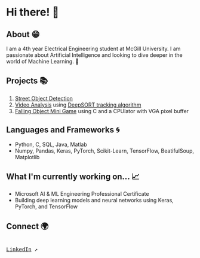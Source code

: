# Hi there! 👋

## About 😁
I am a 4th year Electrical Engineering student at McGill University. I am passionate about Artificial Intelligence and looking to dive deeper in the world of Machine Learning. 🚀

## Projects 📚
1. [Street Object Detection](https://github.com/redabaki/Object-Detection)
2. [Video Analysis](https://github.com/redabaki/Video-Analysis) using [DeepSORT tracking algorithm](https://www.kaggle.com/code/nityampareek/using-deepsort-object-tracker-with-yolov5)
3. [Falling Object Mini Game](https://github.com/redabaki/Falling-Object) using C and a CPUlator with VGA pixel buffer

## Languages and Frameworks 🌀
- Python, C, SQL, Java, Matlab
- Numpy, Pandas, Keras, PyTorch, Scikit-Learn, TensorFlow, BeatifulSoup, Matplotlib

## What I'm currently working on... 📈
- Microsoft AI & ML Engineering Professional Certificate
- Building deep learning models and neural networks using Keras, PyTorch, and TensorFlow

## Connect 🌍
<kbd> <br> [LinkedIn](https://www.linkedin.com/in/reda-abdel-baki-a450ab218/) ↗️ <br> </kbd>

<!--
**redabaki/redabaki** is a ✨ _special_ ✨ repository because its `README.md` (this file) appears on your GitHub profile.

Here are some ideas to get you started:

- 🔭 I’m currently working on ...
- 🌱 I’m currently learning ...
- 👯 I’m looking to collaborate on ...
- 🤔 I’m looking for help with ...
- 💬 Ask me about ...
- 📫 How to reach me: ...
- 😄 Pronouns: ...
- ⚡ Fun fact: ...
-->
